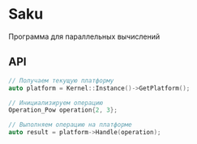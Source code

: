 # Saku
Программа для параллельных вычислений

## API
```c++
// Получаем текущую платформу
auto platform = Kernel::Instance()->GetPlatform();

// Инициализируем операцию
Operation_Pow operation{2, 3};

// Выполняем операцию на платформе
auto result = platform->Handle(operation);
```
